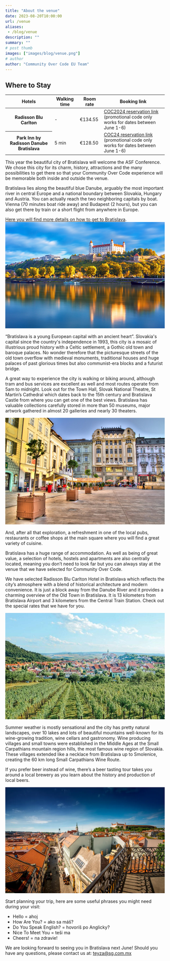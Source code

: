 ```yaml
---
title: "About the venue"
date: 2023-08-20T10:00:00
url: /venue
aliases:
 - /blog/venue
description: ""
summary: ""
# post thumb
images: ["images/blog/venue.png"]
# author
author: "Community Over Code EU Team"
---
```


<a id="lodging"></a>
<h2 id="discounts" class="mb-4">Where to Stay</h2>



<table class="table table-dark mb-4" style="background-color: transparent !important;">
    <tr>
      <th scope="col">Hotels</th>
      <th scope="col">Walking time</th>
      <th scope="col">Room rate</th>
      <th scope="col">Booking link</th>
    </tr>
  <tbody>
    <tr>
      <th scope="row">Radisson Blu Carlton</th>
      <td>-</td>
      <td>€134.55</td>
      <td><a href="http://tinyurl.com/mupc3fhk" target="_blank">COC2024 reservation link</a><br>(promotional code only works for dates between June 1-6)</td>
    </tr>
    <tr>
      <th scope="row">Park Inn by Radisson Danube Bratislava</th>
      <td>5 min</td>
      <td>€128.50</td>
      <td><a href="https://www.radissonhotels.com/en-us/booking/room-display?checkInDate=2024-06-01&checkOutDate=2024-06-06&searchType=pac&promotionCode=NSHINC&voucher=&taxIncludedRegion=true&adults%5B%5D=1&children%5B%5D=0&aoc%5B%5D=NaN&paymentType=onlyCash&hotelCode=SKBTSDAN" target="_blank">COC24 reservation link</a><br>(promotional code only works for dates between June 1-6)</td>
    </tr>
  </tbody>
</table>

   

  <div class="d-flex flex-wrap justify-content-between mb-3">
    <div class="col-lg-6">
      <p>This year the beautiful city of Bratislava will welcome the ASF Conference. We chose this city for its charm, history, attractions and the many possibilities to get there so that your Community Over Code experience will be memorable both inside and outside the venue.</p>
      <p>Bratislava lies along the beautiful blue Danube, arguably the most important river in central Europe and a national boundary between Slovakia, Hungary and Austria. You can actually reach the two neighboring capitals by boat. Vienna (70 minutes boat ride away) and Budapest (2 hours), but you can also get there by train or a short flight from anywhere in Europe.</p>
      <a href="/how-to-get-there">Here you will find more details on how to get to Bratislava</a>.
    </div>
    <div class="col-lg-5">
      <img class="img-fluid mb-4" src="/images/blog/images-bratislava1.jpg">
    </div>
  </div>

  <div class="d-flex flex-wrap justify-content-between mb-3">
    <div class="col-lg-6">
      <p>“Bratislava is a young European capital with an ancient heart”. Slovakia's capital since the country's independence in 1993, this city is a mosaic of illustrious proud history with a Celtic settlement, a Gothic old town and baroque palaces. No wonder therefore that the picturesque streets of the old town overflow with medieval monuments, traditional houses and huge palaces of past glorious times but also communist-era blocks and a futurist bridge.</p>
      <p>A great way to experience the city is walking or biking around, although tram and bus services are excellent as well and most routes operate from 5am to midnight. Look out for the Town Hall, Slovak National Theatre, St Martin’s Cathedral which dates back to the 15th century and Bratislava Castle from where you can get one of the best views. Bratislava has valuable collections carefully stored in more than 50 museums, major artwork gathered in almost 20 galleries and nearly 30 theaters.</p>
    </div>
    <div class="col-lg-5">
      <img class="img-fluid mb-4" src="/images/blog/images-bratislava2.jpg">
    </div>
  </div>

  <div class="d-flex flex-wrap justify-content-between mb-3">
    <div class="col-lg-6">
      <p>And, after all that exploration, a refreshment in one of the local pubs, restaurants or coffee shops at the main square where you will find a great variety of cuisine.</p>
      <p>Bratislava has a huge range of accommodation. As well as being of great value, a selection of hotels, hostels and apartments are also centrally located, meaning you don’t need to look far but you can always stay at the venue that we have selected for Community Over Code.</p>
      <p>We have selected Radisson Blu Carlton Hotel in Bratislava which reflects the city’s atmosphere with a blend of historical architecture and modern convenience. It is just a block away from the Danube River and it provides a charming overview of the Old Town in Bratislava. It is 13 kilometers from Bratislava Airport and 3 kilometers from the Central Train Station. Check out the special rates that we have for you.</p>
    </div>
    <div class="col-lg-5">
      <img class="img-fluid mb-4" src="/images/blog/images-bratislava3.jpg">
    </div>
  </div>

  <div class="d-flex flex-wrap justify-content-between mb-3">
    <div class="col-lg-6">
      <p>Summer weather is mostly sensational and the city has pretty natural landscapes, over 10 lakes and lots of beautiful mountains well-known for its wine-growing tradition, wine cellars and gastronomy. Wine producing villages and small towns were established in the Middle Ages at  the Small Carpathians mountain region hills, the most famous wine region of Slovakia. These villages extended like a necklace from Bratislava up to Smolenice, creating the 60 km long Small Carpathians Wine Route.</p>
      <p>If you prefer beer instead of wine, there’s a beer tasting tour takes you around a local brewery as you learn about the history and production of local beers.</p>
    </div>
    <div class="col-lg-5">
      <img class="img-fluid mb-4" src="/images/blog/image3.webp">
    </div>
  </div>


Start planning your trip, here are some useful phrases you might need during your visit: 

* Hello = ahoj
* How Are You? = ako sa máš?
* Do You Speak English? = hovoríš po Anglicky?
* Nice To Meet You = teši ma
* Cheers! = na zdravie!

We are looking forward to seeing you in Bratislava next June! Should you have any questions, please contact us at: teyza@sg.com.mx


